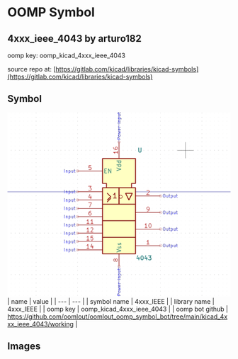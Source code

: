 # OOMP Symbol  
## 4xxx_ieee_4043  by arturo182  
  
oomp key: oomp_kicad_4xxx_ieee_4043  
  
source repo at: [https://gitlab.com/kicad/libraries/kicad-symbols](https://gitlab.com/kicad/libraries/kicad-symbols)  
## Symbol  
  
[![working.png](working_600.png)](working.png)  
| name | value | 
| --- | --- | 
| symbol name | 4xxx_IEEE | 
| library name | 4xxx_IEEE | 
| oomp key | oomp_kicad_4xxx_ieee_4043 | 
| oomp bot github | https://github.com/oomlout/oomlout_oomp_symbol_bot/tree/main/kicad_4xxx_ieee_4043/working | 
## Images  
